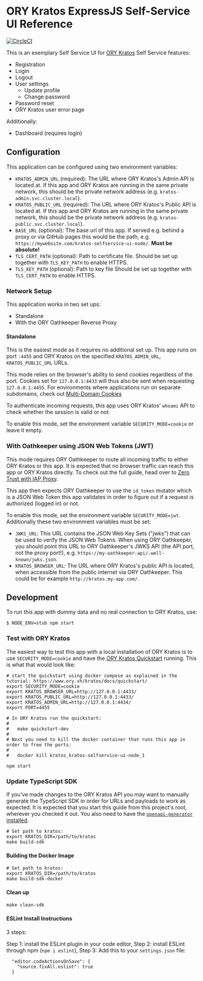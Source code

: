 # ORY Kratos ExpressJS Self-Service UI Reference

[![CircleCI](https://circleci.com/gh/ory/kratos-selfservice-ui-node.svg?style=badge)](https://circleci.com/gh/ory/kratos-selfservice-ui-node)

This is an exemplary Self Service UI for
[ORY Kratos](https://github.com/ory/kratos) Self Service features:

- Registration
- Login
- Logout
- User settings
  - Update profile
  - Change password
- Password reset
- ORY Kratos user error page

Additionally:

- Dashboard (requires login)

## Configuration

This application can be configured using two environment variables:

- `KRATOS_ADMIN_URL` (required): The URL where ORY Kratos's Admin API is located
  at. If this app and ORY Kratos are running in the same private network, this
  should be the private network address (e.g. `kratos-admin.svc.cluster.local`).
- `KRATOS_PUBLIC_URL` (required): The URL where ORY Kratos's Public API is
  located at. If this app and ORY Kratos are running in the same private
  network, this should be the private network address (e.g.
  `kratos-public.svc.cluster.local`).
- `BASE_URL` (optional): The base url of this app. If served e.g. behind a proxy
  or via GitHub pages this would be the path, e.g.
  `https://mywebsite.com/kratos-selfservice-ui-node/`. **Must be absolute!**
- `TLS_CERT_PATH` (optional): Path to certificate file. Should be set up
  together with `TLS_KEY_PATH` to enable HTTPS.
- `TLS_KEY_PATH` (optional): Path to key file Should be set up together with
  `TLS_CERT_PATH` to enable HTTPS.

### Network Setup

This application works in two set ups:

- Standalone
- With the ORY Oathkeeper Reverse Proxy

#### Standalone

This is the easiest mode as it requires no additional set up. This app runs on
port `:4455` and ORY Kratos on the specified `KRATOS_ADMIN_URL`,
`KRATOS_PUBLIC_URL` URLs.

This mode relies on the browser's ability to send cookies regardless of the
port. Cookies set for `127.0.0.1:4433` will thus also be sent when requesting
`127.0.0.1:4455`. For environments where applications run on separate
subdomains, check out
[Multi-Domain Cookies](https://www.ory.sh/kratos/docs/guides/multi-domain-cookies)

To authenticate incoming requests, this app uses ORY Kratos' `whoami` API to
check whether the session is valid or not.

To enable this mode, set the environment variable `SECURITY_MODE=cookie` or
leave it empty.

### With Oathkeeper using JSON Web Tokens (JWT)

This mode requires ORY Oathkeeper to route all incoming traffic to either ORY
Kratos or this app. It is expected that no browser traffic can reach this app or
ORY Kratos directly. To check out the full guide, head over to
[Zero Trust with IAP Proxy](https://www.ory.sh/kratos/docs/guides/zero-trust-iap-proxy-identity-access-proxy).

This app then expects ORY Oathkeeper to use the `id_token` mutator which is a
JSON Web Token this app validates in order to figure out if a request is
authorized (logged in) or not.

To enable this mode, set the environment variable `SECURITY_MODE=jwt`.
Additionally these two environment variables must be set:

- `JWKS_URL`: This URL contains the JSON Web Key Sets ("jwks") that can be used
  to verify the JSON Web Tokens. When using ORY Oathkeeper, you should point
  this URL to ORY Oathkeeper's JWKS API (the API port, not the proxy port!),
  e.g. `https://my-oathkeeper-api/.well-known/jwks.json`.
- `KRATOS_BROWSER_URL`: The URL where ORY Kratos's public API is located, when
  accessible from the public internet via ORY Oathkeeper. This could be for
  example `http://kratos.my-app.com/`.

## Development

To run this app with dummy data and no real connection to ORY Kratos, use:

```shell script
$ NODE_ENV=stub npm start
```

### Test with ORY Kratos

The easiest way to test this app with a local installation of ORY Kratos is to
use `SECURITY_MODE=cookie` and have the
[ORY Kratos Quickstart](https://www.ory.sh/kratos/docs/quickstart/) running.
This is what that would look like:

```shell script
# start the quickstart using docker compose as explained in the tutorial: https://www.ory.sh/kratos/docs/quickstart/
export SECURITY_MODE=cookie
export KRATOS_BROWSER_URL=http://127.0.0.1:4433/
export KRATOS_PUBLIC_URL=http://127.0.0.1:4433/
export KRATOS_ADMIN_URL=http://127.0.0.1:4434/
export PORT=4455

# In ORY Kratos run the quickstart:
#
#   make quickstart-dev
#
# Next you need to kill the docker container that runs this app in order to free the ports:
#
#   docker kill kratos_kratos-selfservice-ui-node_1

npm start
```

### Update TypeScript SDK

If you've made changes to the ORY Kratos API you may want to manually generate
the TypeScript SDK in order for URLs and payloads to work as expected. It is
expected that you start this guide from this project's root, wherever you
checked it out. You also need to have the
[`openapi-generator` installed](https://openapi-generator.tech/docs/installation).

```shell script
# Set path to kratos:
export KRATOS_DIR=/path/to/kratos
make build-sdk
```

#### Building the Docker Image

```shell script
# Set path to kratos:
export KRATOS_DIR=/path/to/kratos
make build-sdk-docker
```

#### Clean up

```shell script
make clean-sdk
```

#### ESLint Install Instructions

3 steps:

Step 1: install the ESLint plugin in your code editor, Step 2: install ESLint
through npm (`npm i eslint`), Step 3: Add this to your `settings.json` file:

```
  "editor.codeActionsOnSave": {
    "source.fixAll.eslint": true
  }
```
